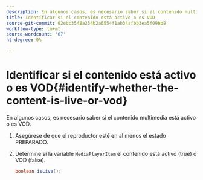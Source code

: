 ```yaml
---
description: En algunos casos, es necesario saber si el contenido multimedia está activo o es VOD.
title: Identificar si el contenido está activo o es VOD
source-git-commit: 02ebc3548a254b2a6554f1ab34afbb3ea5f09bb8
workflow-type: tm+mt
source-wordcount: '67'
ht-degree: 0%

---
```


# Identificar si el contenido está activo o es VOD{#identify-whether-the-content-is-live-or-vod}

En algunos casos, es necesario saber si el contenido multimedia está activo o es VOD.

1. Asegúrese de que el reproductor esté en al menos el estado PREPARADO.
1. Determine si la variable `MediaPlayerItem` el contenido está activo (true) o VOD (false).

   ```java
   boolean isLive();
   ```
